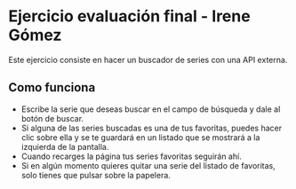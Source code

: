 # Ejercicio evaluación final - Irene Gómez
Este ejercicio consiste en hacer un buscador de series con una API externa.

## Como funciona
- Escribe la serie que deseas buscar en el campo de búsqueda y dale al botón de buscar.
- Si alguna de las series buscadas es una de tus favoritas, puedes hacer clic sobre ella y se te guardará en un listado que se mostrará a la izquierda de la pantalla.
- Cuando recarges la página tus series favoritas seguirán ahí.
- Si en algún momento quieres quitar una serie del listado de favoritas, solo tienes que pulsar sobre la papelera.